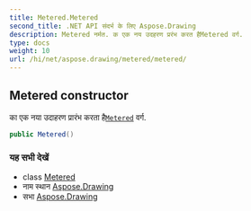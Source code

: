 ```yaml
---
title: Metered.Metered
second_title: .NET API संदर्भ के लिए Aspose.Drawing
description: Metered नर्मत. क एक नय उदहरण प्ररंभ करत हैMetered वर्ग.
type: docs
weight: 10
url: /hi/net/aspose.drawing/metered/metered/
---
```

## Metered constructor

का एक नया उदाहरण प्रारंभ करता है[`Metered`](../) वर्ग.

```csharp
public Metered()
```

### यह सभी देखें

* class [Metered](../)
* नाम स्थान [Aspose.Drawing](../../metered/)
* सभा [Aspose.Drawing](../../../)


